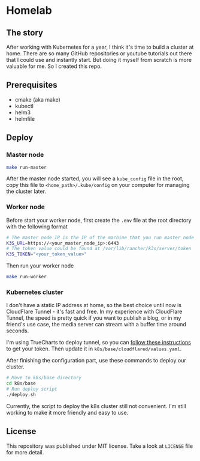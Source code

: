 # Homelab
## The story
After working with Kubernetes for a year, I think it's time to build a cluster at home. There are so many GitHub repositories or youtube tutorials out there that I could use and instantly start. But doing it myself from scratch is more valuable for me. So I created this repo.
## Prerequisites
- cmake (aka make)
- kubectl
- helm3
- helmfile
## Deploy
### Master node
```bash
make run-master
```
After the master node started, you will see a `kube_config` file in the root, copy this file to `<home_path>/.kube/config` on your computer for managing the cluster later.
### Worker node
Before start your worker node, first create the `.env` file at the root directory with the following format
```bash
# The master node IP is the IP of the machine that you run master node on it
K3S_URL=https://<your_master_node_ip>:6443
# The token value could be found at /var/lib/rancher/k3s/server/token
K3S_TOKEN="<your_token_value>"
```
Then run your worker node
```bash
make run-worker
```
### Kubernetes cluster
I don't have a static IP address at home, so the best choice until now is CloudFlare Tunnel - it's fast and free. In my experience with CloudFlare Tunnel, the speed is pretty quick if you want to publish a blog, or in my friend's use case, the media server can stream with a buffer time around seconds.

I'm using TrueCharts to deploy tunnel, so you can [follow these instructions](https://truecharts.org/charts/stable/cloudflared/installation_notes) to get your token. Then update it in `k8s/base/cloudflared/values.yaml`.

After finishing the configuration part, use these commands to deploy our cluster.
```bash
# Move to k8s/base directory
cd k8s/base
# Run deploy script
./deploy.sh
```
Currently, the script to deploy the k8s cluster still not convenient. I'm still working to make it more friendly and easy to use.
## License
This repository was published under MIT license. Take a look at `LICENSE` file for more detail.

